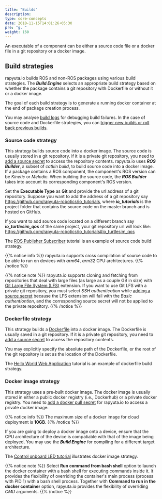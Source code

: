 ```yaml
---
title: "Builds"
description:
type: core-concepts
date: 2018-11-15T14:01:26+05:30
pre: "g. "
weight: 150
---
```

An executable of a component can be either a source code file or a docker file in a git repository or a docker image.

## Build strategies
rapyuta.io builds ROS and non-ROS packages using various build strategies.
The ***Build Engine*** selects an appropriate build strategy based on
whether the package contains a git repository with Dockerfile or
without it or a docker image.

The goal of each build strategy is to generate a running docker container
at the end of package creation process.

You may analyse [build logs](/core-concepts/logging/build-logs) for
debugging build failures. In the case of source code and Dockerfile
strategies, you can
[trigger new builds or roll back previous builds](/core-concepts/builds/trigger-rollback).

### Source code strategy
This strategy builds source code into a docker image. The source code
is usually stored in a git repository. If it is a private git repository,
you need to [add a source secret](/core-concepts/secrets/source-secret)
to access the repository contents. rapyuta.io uses ***ROS Builder***, a subset of *catkin build*, to build source code into a docker image. If a package contains a ROS component, the component's ROS version can be *Kinetic* or *Melodic*. When building the source code, the ***ROS Builder*** takes into account its corresponding component's ROS version. 

Set the **Executable Type** as **Git** and provide the url address of
a git repository. Suppose you want to add the address of a git repository
say https://github.com/rapyuta-robotics/io_tutorials,
where ***io_tutorials*** is the project folder that contains the source
code on the master branch and is hosted on GitHub.

If you want to add source code located on a different branch say
***io_turtlesim_qos*** of the same project, your git repository url
will look like:
https://github.com/rapyuta-robotics/io_tutorials#io_turtlesim_qos

The [ROS Publisher Subscriber](/dev-tutorials/ros-publisher-subscriber)
tutorial is an example of source code build strategy.

{{% notice info %}}
rapyuta.io supports cross compilation of source code
to be able to run on devices with *arm64*, *arm32* CPU
architectures.
{{% /notice %}}

{{% notice note %}}
rapyuta.io supports cloning and fetching from repositories
that deal with large files (as large as a couple GB in size) with
[Git Large File System (LFS)](https://git-lfs.github.com/) extension.
If you want to use Git LFS with a private git repository, you must select *SSH authentication* while [adding a source secret](/core-concepts/secrets/source-secret/) because the LFS extension will fail with the *Basic authentiontion*, and the corresponding source secret will not be applied to the private repository.
{{% /notice %}}

### Dockerfile strategy
This strategy builds a [Dockerfile](https://docs.docker.com/engine/reference/builder/) into a docker image. The Dockerfile is
usually saved in a git repository. If it is a private git repository,
you need to [add a source secret](/core-concepts/secrets/source-secret)
to access the repository contents.

You may explicitly specify the absolute path of the Dockerfile, or
the root of the git repository is set as the location of the Dockerfile.

The [Hello World Web Application](/dev-tutorials/hello-world/) tutorial is
an example of dockerfile build strategy.

### Docker image strategy
This strategy uses a pre-built docker image. The docker image is usually
stored in either a public docker registry (i.e., Dockerhub) or a private
docker registry. You need to [add a docker pull secret](/core-concepts/secrets/docker-pull-secret/) for rapyuta.io to access a private docker image.

{{% notice info %}}
The maximum size of a docker image for cloud deployment is **10GB**.
{{% /notice %}}

If you are going to deploy a docker image onto a device, ensure that the
CPU architecture of the device is compatiable with that of the image being
deployed. You may use the ***Build Engine*** for compiling for a different
target architecture.

The [Control onboard LED tutorial](/dev-tutorials/control-onboard-led)
illustrates docker image strategy.

{{% notice note %}}
Select **Run command from bash shell** option to launch the docker
container with a bash shell for executing commands inside it.
It provides the flexibility of overriding the container's
main process (process with PID 1) with a bash shell process.
Together with **Command to run in the docker container** option,
rapyuta.io provides the flexibility of overriding *CMD*
arguments.
{{% /notice %}}
